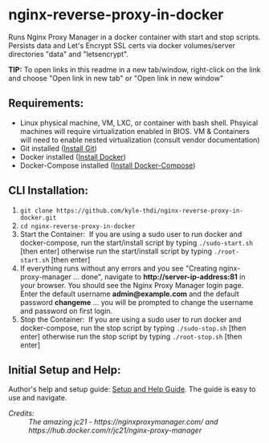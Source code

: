 # nginx-reverse-proxy-in-docker

Runs Nginx Proxy Manager in a docker container with start and stop scripts.  Persists data and Let's Encrypt SSL certs via docker volumes/server directories "data" and "letsencrypt".

**TIP:** To open links in this readme in a new tab/window, right-click on the link and choose "Open link in new tab" or "Open link in new window"

## Requirements:

* Linux physical machine, VM, LXC, or container with bash shell.  Phsyical machines will require virtualization enabled in BIOS.  VM &amp; Containers will need to enable nested virtualization (consult vendor documentation)
* Git installed ([Install Git](https://git-scm.com/book/en/v2/Getting-Started-Installing-Git))
* Docker installed ([Install Docker](https://docs.docker.com/get-docker/))
* Docker-Compose installed ([Install Docker-Compose](https://docs.docker.com/compose/install/))

## CLI Installation:

1. `git clone https://github.com/kyle-thdi/nginx-reverse-proxy-in-docker.git`
2. `cd nginx-reverse-proxy-in-docker`
3. Start the Container:&nbsp;&nbsp;If you are using a sudo user to run docker and docker-compose, run the start/install script by typing `./sudo-start.sh` [then enter] otherwise run the start/install script by typing `./root-start.sh` [then enter]
4. If everything runs without any errors and you see "Creating nginx-proxy-manager ... done", navigate to **http://server-ip-address:81** in your browser.  You should see the Nginx Proxy Manager login page.  Enter the default username **admin&commat;example.com** and the default password **changeme** ... you will be prompted to change the username and password on first login.
5. Stop the Container:&nbsp;&nbsp;If you are using a sudo user to run docker and docker-compose, run the stop script by typing `./sudo-stop.sh` [then enter] otherwise run the stop script by typing `./root-stop.sh` [then enter]

## Initial Setup and Help:

Author's help and setup  guide: [Setup and Help Guide](https://nginxproxymanager.com/guide/#project-goal).  The guide is easy to use and navigate.

<dl>
  <dt><em>Credits:<em></dt>
  <dd>The amazing jc21 - https://nginxproxymanager.com/ and https://hub.docker.com/r/jc21/nginx-proxy-manager</dd>
</dl>

